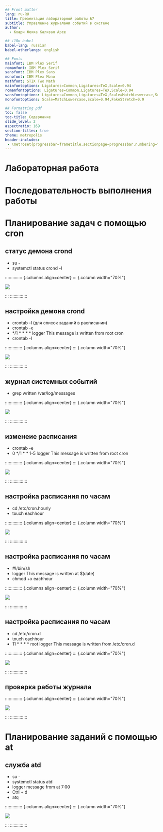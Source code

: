 ```yaml
---
## Front matter
lang: ru-RU
title: Презентация лабораторной работы №7
subtitle: Управление журналами событий в системе
author:
  - Кхари Жекка Кализая Арсе

## i18n babel
babel-lang: russian
babel-otherlangs: english

## Fonts
mainfont: IBM Plex Serif
romanfont: IBM Plex Serif
sansfont: IBM Plex Sans
monofont: IBM Plex Mono
mathfont: STIX Two Math
mainfontoptions: Ligatures=Common,Ligatures=TeX,Scale=0.94
romanfontoptions: Ligatures=Common,Ligatures=TeX,Scale=0.94
sansfontoptions: Ligatures=Common,Ligatures=TeX,Scale=MatchLowercase,Scale=0.94
monofontoptions: Scale=MatchLowercase,Scale=0.94,FakeStretch=0.9

## Formatting pdf
toc: false
toc-title: Содержание
slide_level: 2
aspectratio: 169
section-titles: true
theme: metropolis
header-includes:
 - \metroset{progressbar=frametitle,sectionpage=progressbar,numbering=fraction}
---
```



# Лабораторная работа 

# Последовательность выполнения работы


# Планирование задач с помощью cron

## статус демона crond


- su -
- systemctl status crond -l

:::::::::::::: {.columns align=center}
::: {.column width="70%"}

![](./image/02.png) 

:::
::::::::::::::


## настройка демона crond

- crontab -l  (для список заданий в расписании)
- crontab -e
- */1 * * * * logger This message is written from root cron
- crontab -l

:::::::::::::: {.columns align=center}
::: {.column width="70%"}

![](./image/06.png) 

:::
::::::::::::::



## журнал системных событий

- grep written /var/log/messages

:::::::::::::: {.columns align=center}
::: {.column width="70%"}

![](./image/08.png) 

:::
::::::::::::::


## изменеие расписания 

- crontab -e
- 0 */1 * * 1-5 logger This message is written from root cron


:::::::::::::: {.columns align=center}
::: {.column width="70%"}

![](./image/09.png) 

:::
::::::::::::::


## настройка расписания по часам

- cd /etc/cron.hourly
- touch eachhour

:::::::::::::: {.columns align=center}
::: {.column width="70%"}

![](./image/12.png) 

:::
::::::::::::::


## настройка расписания по часам


- #!/bin/sh
- logger This message is written at $(date) 
- chmod +x eachhour

:::::::::::::: {.columns align=center}
::: {.column width="70%"}

![](./image/13.png) 

:::
::::::::::::::

## настройка расписания по часам

- cd /etc/cron.d
- touch eachhour
- 11 * * * * root logger This message is written from /etc/cron.d

:::::::::::::: {.columns align=center}
::: {.column width="70%"}

![](./image/16.png) 

:::
::::::::::::::


## проверка работы журнала 

:::::::::::::: {.columns align=center}
::: {.column width="70%"}

![](./image/17.png) 

:::
::::::::::::::


# Планирование заданий с помощью at


## служба atd

- su -
- systemctl status atd
- logger message from at 7:00
- Ctrl + d
- atq


:::::::::::::: {.columns align=center}
::: {.column width="70%"}

![](./image/23.png) 

:::
::::::::::::::






